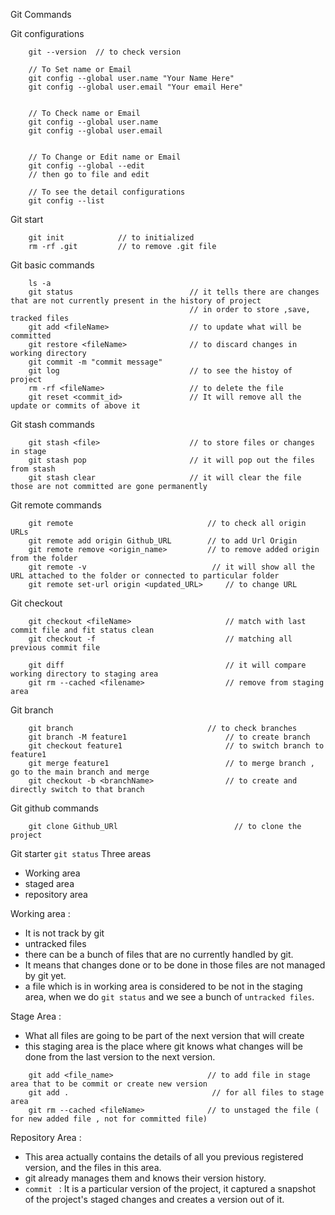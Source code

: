 Git Commands

Git configurations
```
    git --version  // to check version

    // To Set name or Email
    git config --global user.name "Your Name Here"
    git config --global user.email "Your email Here"


    // To Check name or Email
    git config --global user.name 
    git config --global user.email


    // To Change or Edit name or Email
    git config --global --edit 
    // then go to file and edit

    // To see the detail configurations
    git config --list
```

Git start
```
    git init            // to initialized
    rm -rf .git         // to remove .git file
```

Git basic commands
```
    ls -a
    git status                          // it tells there are changes that are not currently present in the history of project
                                        // in order to store ,save, tracked files
    git add <fileName>                  // to update what will be committed
    git restore <fileName>              // to discard changes in working directory
    git commit -m "commit message"
    git log                             // to see the histoy of project
    rm -rf <fileName>                   // to delete the file
    git reset <commit_id>               // It will remove all the update or commits of above it
```

Git stash commands
```
    git stash <file>                    // to store files or changes in stage
    git stash pop                       // it will pop out the files from stash
    git stash clear                     // it will clear the file those are not committed are gone permanently
```

Git remote commands
```
    git remote                              // to check all origin URLs
    git remote add origin Github_URL        // to add Url Origin
    git remote remove <origin_name>         // to remove added origin from the folder
    git remote -v                            // it will show all the URL attached to the folder or connected to particular folder
    git remote set-url origin <updated_URL>     // to change URL

```

Git checkout
```
    git checkout <fileName>                     // match with last commit file and fit status clean
    git checkout -f                             // matching all previous commit file

    git diff                                    // it will compare working directory to staging area
    git rm --cached <filename>                  // remove from staging area
```

Git branch
```
    git branch                              // to check branches
    git branch -M feature1                      // to create branch
    git checkout feature1                       // to switch branch to feature1
    git merge feature1                          // to merge branch , go to the main branch and merge
    git checkout -b <branchName>                // to create and directly switch to that branch 
```

Git github commands
```
    git clone Github_URl                          // to clone the project 
```

Git starter
`git status`
Three areas
- Working area
- staged area
- repository area

Working area :
- It is not track by git
- untracked files
- there can be a bunch of files that are no currently handled by git.
- It means that changes done or to be done in those files are not managed by git yet.
- a file which is in working area is considered to be not in the staging area, when we do `git status` and we see a bunch of `untracked files`.


Stage Area :
- What all files are going to be part of the next version that will create
- this staging area is the place where git knows what changes will be done from the last version to the next version.
```
    git add <file_name>                     // to add file in stage area that to be commit or create new version
    git add .                                // for all files to stage area
    git rm --cached <fileName>              // to unstaged the file ( for new added file , not for committed file)
```


Repository Area :
- This area actually contains the details of all you previous registered version, and the files in this area.
- git already manages them and knows their version history.
- `commit ` : It is a particular version of the project, it captured a snapshot of the project's staged changes and creates a version out of it.



